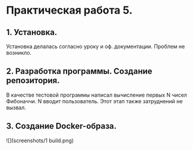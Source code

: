 # Практическая работа 5.
## 1. Установка. 
Установка делалась согласно уроку и оф. документации. Проблем не возникло.

## 2. Разработка программы. Создание репозитория.
В качестве тестовой программы написал вычисление первых N чисел Фибоначчи. N вводит пользователь.
Этот этап также затруднений не вызвал.

## 3. Создание Docker-образа.
![](screenshots/1 build.png)
